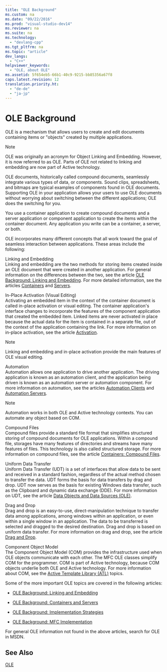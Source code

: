 ```yaml
---
title: "OLE Background"
ms.custom: na
ms.date: "09/22/2016"
ms.prod: "visual-studio-dev14"
ms.reviewer: na
ms.suite: na
ms.technology: 
  - "devlang-cpp"
ms.tgt_pltfrm: na
ms.topic: "article"
dev_langs: 
  - "C++"
helpviewer_keywords: 
  - "OLE, about OLE"
ms.assetid: 5f654eb5-66b1-40c9-9215-bb85356a67f8
caps.latest.revision: 12
translation.priority.ht: 
  - "de-de"
  - "ja-jp"
---
```

# OLE Background
OLE is a mechanism that allows users to create and edit documents containing items or "objects" created by multiple applications.  
  
> [!NOTE]
>  OLE was originally an acronym for Object Linking and Embedding. However, it is now referred to as OLE. Parts of OLE not related to linking and embedding are now part of Active technology.  
  
 OLE documents, historically called compound documents, seamlessly integrate various types of data, or components. Sound clips, spreadsheets, and bitmaps are typical examples of components found in OLE documents. Supporting OLE in your application allows your users to use OLE documents without worrying about switching between the different applications; OLE does the switching for you.  
  
 You use a container application to create compound documents and a server application or component application to create the items within the container document. Any application you write can be a container, a server, or both.  
  
 OLE incorporates many different concepts that all work toward the goal of seamless interaction between applications. These areas include the following:  
  
 Linking and Embedding  
 Linking and embedding are the two methods for storing items created inside an OLE document that were created in another application. For general information on the differences between the two, see the article [OLE Background: Linking and Embedding](../vs140/ole-background--linking-and-embedding.md). For more detailed information, see the articles [Containers](../vs140/containers.md) and [Servers](../vs140/servers.md).  
  
 In-Place Activation (Visual Editing)  
 Activating an embedded item in the context of the container document is called in-place activation or visual editing. The container application's interface changes to incorporate the features of the component application that created the embedded item. Linked items are never activated in place because the actual data for the item is contained in a separate file, out of the context of the application containing the link. For more information on in-place activation, see the article [Activation](../vs140/activation--c---.md).  
  
> [!NOTE]
>  Linking and embedding and in-place activation provide the main features of OLE visual editing.  
  
 Automation  
 Automation allows one application to drive another application. The driving application is known as an automation client, and the application being driven is known as an automation server or automation component. For more information on automation, see the articles [Automation Clients](../vs140/automation-clients.md) and [Automation Servers](../vs140/automation-servers.md).  
  
> [!NOTE]
>  Automation works in both OLE and Active technology contexts. You can automate any object based on COM.  
  
 Compound Files  
 Compound files provide a standard file format that simplifies structured storing of compound documents for OLE applications. Within a compound file, storages have many features of directories and streams have many features of files. This technology is also called structured storage. For more information on compound files, see the article [Containers: Compound Files](../vs140/containers--compound-files.md).  
  
 Uniform Data Transfer  
 Uniform Data Transfer (UDT) is a set of interfaces that allow data to be sent and received in a standard fashion, regardless of the actual method chosen to transfer the data. UDT forms the basis for data transfers by drag and drop. UDT now serves as the basis for existing Windows data transfer, such as the Clipboard and dynamic data exchange (DDE). For more information on UDT, see the article [Data Objects and Data Sources (OLE)](../vs140/data-objects-and-data-sources--ole-.md).  
  
 Drag and Drop  
 Drag and drop is an easy-to-use, direct-manipulation technique to transfer data among applications, among windows within an application, or even within a single window in an application. The data to be transferred is selected and dragged to the desired destination. Drag and drop is based on uniform data transfer. For more information on drag and drop, see the article [Drag and Drop](../vs140/drag-and-drop--ole-.md).  
  
 Component Object Model  
 The Component Object Model (COM) provides the infrastructure used when OLE objects communicate with each other. The MFC OLE classes simplify COM for the programmer. COM is part of Active technology, because COM objects underlie both OLE and Active technology. For more information about COM, see the [Active Template Library (ATL)](../vs140/active-template-library--atl--concepts.md) topics.  
  
 Some of the more important OLE topics are covered in the following articles:  
  
-   [OLE Background: Linking and Embedding](../vs140/ole-background--linking-and-embedding.md)  
  
-   [OLE Background: Containers and Servers](../vs140/ole-background--containers-and-servers.md)  
  
-   [OLE Background: Implementation Strategies](../vs140/ole-background--implementation-strategies.md)  
  
-   [OLE Background: MFC Implementation](../vs140/ole-background--mfc-implementation.md)  
  
 For general OLE information not found in the above articles, search for OLE in MSDN.  
  
## See Also  
 [OLE](../vs140/ole-in-mfc.md)